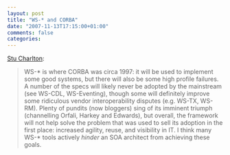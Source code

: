 ```yaml
---
layout: post
title: "WS-* and CORBA"
date: "2007-11-13T17:15:00+01:00"
comments: false
categories: 
---
```


<p><a href="http://www.stucharlton.com/blog/archives/000174.html">Stu Charlton</a>:</p>

<blockquote>
<p>WS-* is where CORBA was circa 1997: it will be used to implement some good systems, but there will also be some high profile failures. A number of the specs will likely never be adopted by the mainstream (see WS-CDL, WS-Eventing), though some will definitely improve some ridiculous vendor interoperability disputes (e.g. WS-TX, WS-RM). Plenty of pundits (now bloggers) sing of its imminent triumph (channelling Orfali, Harkey and Edwards), but overall, the framework will not help solve the problem that was used to sell its adoption in the first place: increased agility, reuse, and visibility in IT. I think many WS-* tools actively <em>hinder</em> an SOA architect from achieving these goals.</p>
</blockquote>


